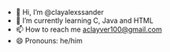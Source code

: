 - 👋 Hi, I’m @clayalexssander
- 🌱 I’m currently learning C, Java and HTML 
- 📫 How to reach me aclayver100@gmail.com
- 😄 Pronouns: he/him

<!---
clayalexssander/clayalexssander is a ✨ special ✨ repository because its `README.md` (this file) appears on your GitHub profile.
You can click the Preview link to take a look at your changes.
--->
